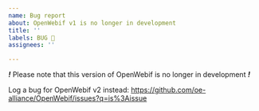 ```yaml
---
name: Bug report
about: OpenWebif v1 is no longer in development
title: ''
labels: BUG 🐞
assignees: ''

---
```


***!*** Please note that this version of OpenWebif is no longer in development ***!***

Log a bug for OpenWebif v2 instead:
https://github.com/oe-alliance/OpenWebif/issues?q=is%3Aissue
